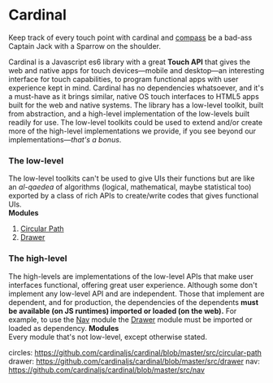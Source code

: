 # Cardinal  
Keep track of every touch point with cardinal and [compass](https://github.com/compacss/compass) be a bad-ass Captain Jack with a Sparrow on the shoulder.

Cardinal is a Javascript es6 library with a great **Touch API** that gives the web and native apps for touch devices&mdash;mobile and desktop&mdash;an interesting interface for touch capabilities, to program functional apps with user experience kept in mind. Cardinal has no dependencies whatsoever, and it's a must-have as it brings similar, native OS touch interfaces to HTML5 apps built for the web and native systems. The library has a low-level toolkit, built from abstraction, and a high-level implementation of the low-levels built readily for use. The low-level toolkits could be used to extend and/or create more of the high-level implementations we provide, if you see beyond our implementations&mdash;_that's a bonus_.  

### The low-level  
The low-level toolkits can't be used to give UIs their functions but are like an _al-qaedea_ of algorithms (logical, mathematical, maybe statistical too) exported by a class of rich APIs to create/write codes that gives functional UIs.  
**Modules**
   1. [Circular Path](circles)
   2. [Drawer](drawer)

### The high-level  
The high-levels are implementations of the low-level APIs that make user interfaces functional, offering great user experience. Although some don't implement any low-level API and are independent. Those that implement are dependent, and for production, the dependencies of the dependents **must be available (on JS runtimes) imported or loaded (on the web).** For example, to use the [Nav](nav) module the [Drawer](drawer) module must be imported or loaded as dependency.
**Modules**  
Every module that's not low-level, except otherwise stated.  

circles: https://github.com/cardinaljs/cardinal/blob/master/src/circular-path
drawer: https://github.com/cardinaljs/cardinal/blob/master/src/drawer
nav: https://github.com/cardinaljs/cardinal/blob/master/src/nav 
